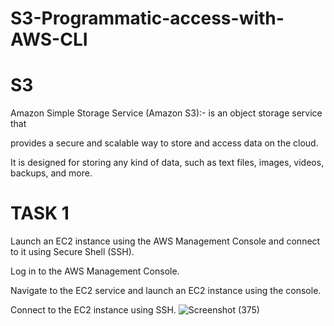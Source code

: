 # S3-Programmatic-access-with-AWS-CLI

# S3
Amazon Simple Storage Service (Amazon S3):- is an object storage service that

provides a secure and scalable way to store and access data on the cloud.

It is designed for storing any kind of data, such as text files, images, videos, backups, and more.


# TASK 1

Launch an EC2 instance using the AWS Management Console and connect to it using Secure Shell (SSH).

Log in to the AWS Management Console.

Navigate to the EC2 service and launch an EC2 instance using the console.

Connect to the EC2 instance using SSH.
![Screenshot (375)](https://github.com/manikantaraju427/S3-Programmatic-access-with-AWS-CLI/assets/125948783/435ecc36-388b-4815-963d-5360862a93f3)




